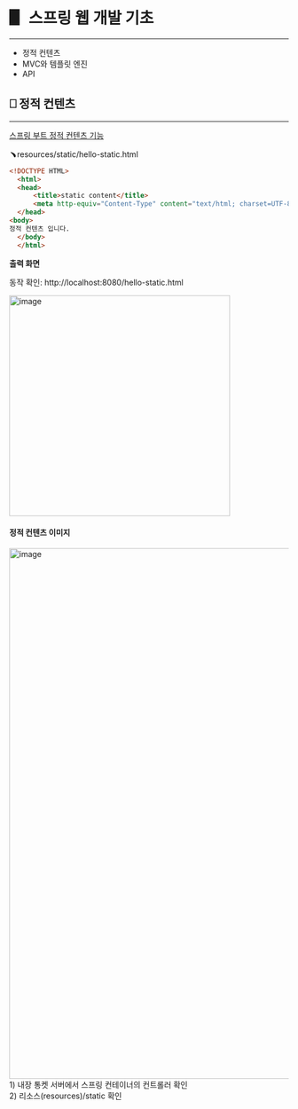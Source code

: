 # ▋ 스프링 웹 개발 기초
*****

* 정적 컨텐츠
* MVC와 템플릿 엔진
* API

## ⎕ 정적 컨텐츠
*****
[스프링 부트 정적 컨텐츠 기능](https://docs.spring.io/spring-boot/docs/2.3.1.RELEASE/reference/html/spring-boot-features.html#boot-features-spring-mvc-static-content)

 ﹅resources/static/hello-static.html
```html
<!DOCTYPE HTML>
  <html>
  <head>
      <title>static content</title>
      <meta http-equiv="Content-Type" content="text/html; charset=UTF-8" />
  </head>
<body>
정적 컨텐츠 입니다.
  </body>
  </html>
```

**출력 화면**

동작 확인: http://localhost:8080/hello-static.html

<img width="398" alt="image" src="https://user-images.githubusercontent.com/1131775/198547494-6541940a-0dbf-4843-ac86-e1dd39b23a6a.png">


#### **정적 컨텐츠 이미지**

<img width="957" alt="image" src="https://user-images.githubusercontent.com/1131775/198547975-1fcf3fb8-ab4f-449a-b1ed-4c708cc893c2.png">
1) 내장 통켓 서버에서 스프링 컨테이너의 컨트롤러 확인<br>
2) 리소스(resources)/static 확인

